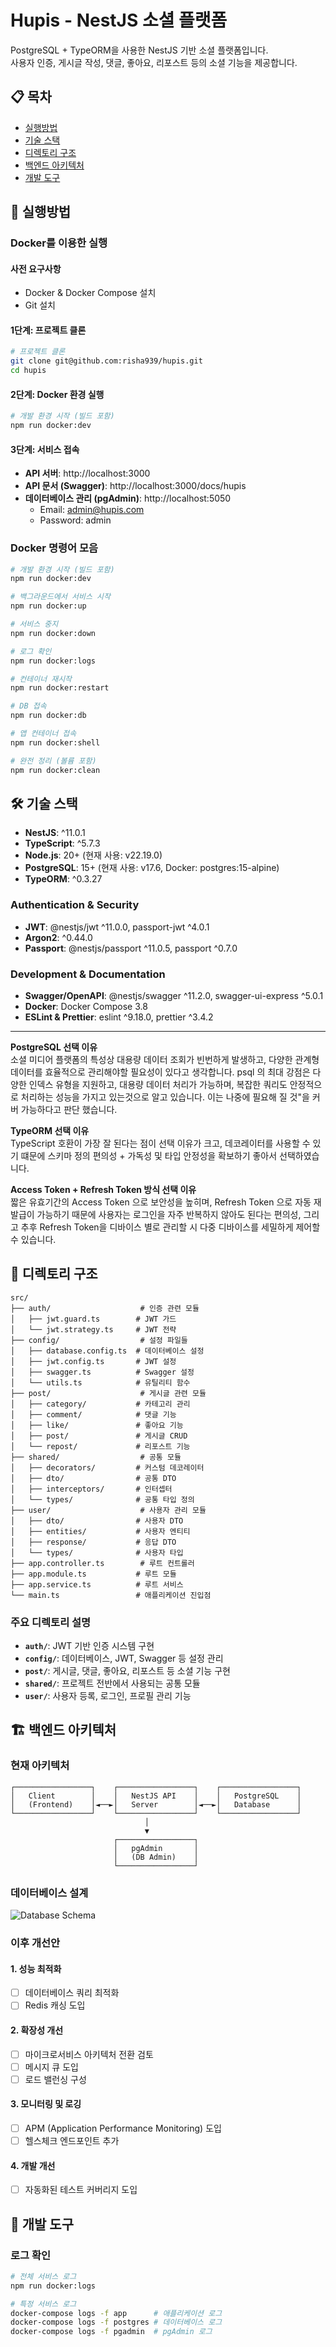 # Hupis - NestJS 소셜 플랫폼

PostgreSQL + TypeORM을 사용한 NestJS 기반 소셜 플랫폼입니다.  
사용자 인증, 게시글 작성, 댓글, 좋아요, 리포스트 등의 소셜 기능을 제공합니다.

## 📋 목차

- [실행방법](#-실행방법)
- [기술 스택](#-기술-스택)
- [디렉토리 구조](#-디렉토리-구조)
- [백엔드 아키텍처](#-백엔드-아키텍처)
- [개발 도구](#-개발-도구)

## 🚀 실행방법

### Docker를 이용한 실행

#### 사전 요구사항
- Docker & Docker Compose 설치
- Git 설치

#### 1단계: 프로젝트 클론
```bash
# 프로젝트 클론
git clone git@github.com:risha939/hupis.git
cd hupis
```

#### 2단계: Docker 환경 실행
```bash
# 개발 환경 시작 (빌드 포함)
npm run docker:dev
```

#### 3단계: 서비스 접속
- **API 서버**: http://localhost:3000
- **API 문서 (Swagger)**: http://localhost:3000/docs/hupis
- **데이터베이스 관리 (pgAdmin)**: http://localhost:5050
  - Email: admin@hupis.com
  - Password: admin


### Docker 명령어 모음

```bash
# 개발 환경 시작 (빌드 포함)
npm run docker:dev

# 백그라운드에서 서비스 시작
npm run docker:up

# 서비스 중지
npm run docker:down

# 로그 확인
npm run docker:logs

# 컨테이너 재시작
npm run docker:restart

# DB 접속
npm run docker:db

# 앱 컨테이너 접속
npm run docker:shell

# 완전 정리 (볼륨 포함)
npm run docker:clean
```

## 🛠️ 기술 스택

- **NestJS**: ^11.0.1
- **TypeScript**: ^5.7.3
- **Node.js**: 20+ (현재 사용: v22.19.0)
- **PostgreSQL**: 15+ (현재 사용: v17.6, Docker: postgres:15-alpine)
- **TypeORM**: ^0.3.27

### Authentication & Security
- **JWT**: @nestjs/jwt ^11.0.0, passport-jwt ^4.0.1
- **Argon2**: ^0.44.0
- **Passport**: @nestjs/passport ^11.0.5, passport ^0.7.0

### Development & Documentation
- **Swagger/OpenAPI**: @nestjs/swagger ^11.2.0, swagger-ui-express ^5.0.1
- **Docker**: Docker Compose 3.8
- **ESLint & Prettier**: eslint ^9.18.0, prettier ^3.4.2
---

**PostgreSQL 선택 이유**  
소셜 미디어 플랫폼의 특성상 대용량 데이터 조회가 빈번하게 발생하고, 다양한 관계형 데이터를 효율적으로 관리해야할 필요성이 있다고 생각합니다. psql 의 최대 강점은 다양한 인덱스 유형을 지원하고, 대용량 데이터 처리가 가능하며, 복잡한 쿼리도 안정적으로 처리하는 성능을 가지고 있는것으로 알고 있습니다. 이는 나중에 필요해 질 것"을 커버 가능하다고 판단 했습니다.  

**TypeORM 선택 이유**  
TypeScript 호환이 가장 잘 된다는 점이 선택 이유가 크고, 데코레이터를 사용할 수 있기 떄문에 스키마 정의 편의성 + 가독성 및 타입 안정성을 확보하기 좋아서 선택하였습니다.  

**Access Token + Refresh Token 방식 선택 이유**  
짧은 유효기간의 Access Token 으로 보안성을 높히며, Refresh Token 으로 자동 재발급이 가능하기 때문에 사용자는 로그인을 자주 반복하지 않아도 된다는 편의성, 그리고 추후 Refresh Token을 디바이스 별로 관리할 시 다중 디바이스를 세밀하게 제어할 수 있습니다.

## 📁 디렉토리 구조

```
src/
├── auth/                    # 인증 관련 모듈
│   ├── jwt.guard.ts        # JWT 가드
│   └── jwt.strategy.ts     # JWT 전략
├── config/                  # 설정 파일들
│   ├── database.config.ts  # 데이터베이스 설정
│   ├── jwt.config.ts       # JWT 설정
│   ├── swagger.ts          # Swagger 설정
│   └── utils.ts            # 유틸리티 함수
├── post/                    # 게시글 관련 모듈
│   ├── category/           # 카테고리 관리
│   ├── comment/            # 댓글 기능
│   ├── like/               # 좋아요 기능
│   ├── post/               # 게시글 CRUD
│   └── repost/             # 리포스트 기능
├── shared/                  # 공통 모듈
│   ├── decorators/         # 커스텀 데코레이터
│   ├── dto/                # 공통 DTO
│   ├── interceptors/       # 인터셉터
│   └── types/              # 공통 타입 정의
├── user/                    # 사용자 관리 모듈
│   ├── dto/                # 사용자 DTO
│   ├── entities/           # 사용자 엔티티
│   ├── response/           # 응답 DTO
│   └── types/              # 사용자 타입
├── app.controller.ts        # 루트 컨트롤러
├── app.module.ts           # 루트 모듈
├── app.service.ts          # 루트 서비스
└── main.ts                 # 애플리케이션 진입점
```

### 주요 디렉토리 설명

- **`auth/`**: JWT 기반 인증 시스템 구현
- **`config/`**: 데이터베이스, JWT, Swagger 등 설정 관리
- **`post/`**: 게시글, 댓글, 좋아요, 리포스트 등 소셜 기능 구현
- **`shared/`**: 프로젝트 전반에서 사용되는 공통 모듈
- **`user/`**: 사용자 등록, 로그인, 프로필 관리 기능

## 🏗️ 백엔드 아키텍처

### 현재 아키텍처

```
┌─────────────────┐    ┌─────────────────┐    ┌─────────────────┐
│   Client        │    │   NestJS API    │    │   PostgreSQL    │
│   (Frontend)    │◄──►│   Server        │◄──►│   Database      │
└─────────────────┘    └─────────────────┘    └─────────────────┘
                              │
                              ▼
                       ┌─────────────────┐
                       │   pgAdmin       │
                       │   (DB Admin)    │
                       └─────────────────┘
```

### 데이터베이스 설계

![Database Schema](https://velog.velcdn.com/images/risha939/post/5e869254-1fc7-4b2e-999a-8ee6b90da47b/image.png)


### 이후 개선안

#### 1. 성능 최적화
- [ ] 데이터베이스 쿼리 최적화
- [ ] Redis 캐싱 도입

#### 2. 확장성 개선
- [ ] 마이크로서비스 아키텍처 전환 검토
- [ ] 메시지 큐 도입
- [ ] 로드 밸런싱 구성

#### 3. 모니터링 및 로깅
- [ ] APM (Application Performance Monitoring) 도입
- [ ] 헬스체크 엔드포인트 추가

#### 4. 개발 개선
- [ ] 자동화된 테스트 커버리지 도입

## 🔧 개발 도구

### 로그 확인
```bash
# 전체 서비스 로그
npm run docker:logs

# 특정 서비스 로그
docker-compose logs -f app      # 애플리케이션 로그
docker-compose logs -f postgres # 데이터베이스 로그
docker-compose logs -f pgadmin  # pgAdmin 로그
```
